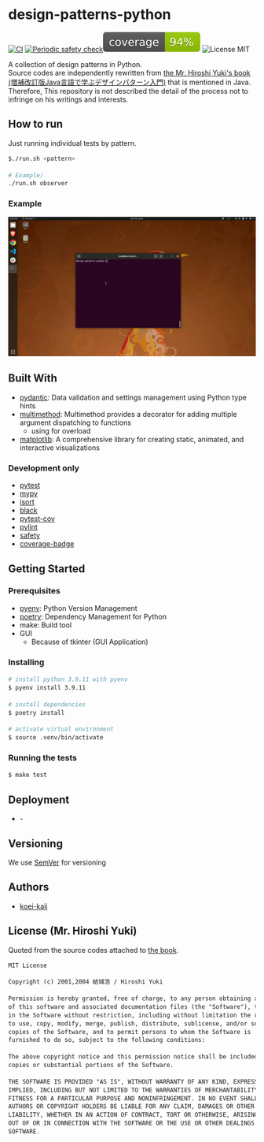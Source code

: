 # design-patterns-python

[![CI](https://github.com/koei-kaji/design-patterns-python/actions/workflows/ci.yaml/badge.svg)](https://github.com/koei-kaji/design-patterns-python/actions/workflows/ci.yaml)
[![Periodic safety check](https://github.com/koei-kaji/design-patterns-python/actions/workflows/check-safety.yaml/badge.svg)](https://github.com/koei-kaji/design-patterns-python/actions/workflows/check-safety.yaml)![pytest coverage](./coverage.svg)
![License MIT](https://img.shields.io/badge/license-MIT-blue.svg)

A collection of design patterns in Python.  
Source codes are independently rewritten from [the Mr. Hiroshi Yuki's book (増補改訂版Java言語で学ぶデザインパターン入門)](https://www.amazon.co.jp/dp/4797327030) that is mentioned in Java.  
Therefore, This repository is not described the detail of the process not to infringe on his writings and interests.  

## How to run

Just running individual tests by pattern.  

```bash
$./run.sh <pattern>

# Example)
./run.sh observer
```

### Example

![example](./docs/img/example.gif)

## Built With

- [pydantic]: Data validation and settings management using Python type hints
- [multimethod]: Multimethod provides a decorator for adding multiple argument dispatching to functions
  - using for overload
- [matplotlib]: A comprehensive library for creating static, animated, and interactive visualizations

### Development only

- [pytest]
- [mypy]
- [isort]
- [black]
- [pytest-cov]
- [pylint]
- [safety]
- [coverage-badge]

## Getting Started

### Prerequisites

- [pyenv]: Python Version Management
- [poetry]: Dependency Management for Python
- make: Build tool
- GUI
  - Because of tkinter (GUI Application)  

### Installing

```bash
# install python 3.9.11 with pyenv
$ pyenv install 3.9.11

# install dependencies
$ poetry install

# activate virtual environment
$ source .venv/bin/activate
```

### Running the tests

```bash
$ make test
```

## Deployment

- \-

<!-- ## Contributing

- git flow
  - create feature branch
  - execute `make format` before commit
  - commit your change
  - push to the branch
  - open a pull request

- execute `make format` -->

## Versioning

We use [SemVer] for versioning

## Authors

- [koei-kaji]

## License (Mr. Hiroshi Yuki)

Quoted from the source codes attached to [the book](https://www.amazon.co.jp/dp/4797327030).

```txt
MIT License

Copyright (c) 2001,2004 結城浩 / Hiroshi Yuki

Permission is hereby granted, free of charge, to any person obtaining a copy
of this software and associated documentation files (the "Software"), to deal
in the Software without restriction, including without limitation the rights
to use, copy, modify, merge, publish, distribute, sublicense, and/or sell
copies of the Software, and to permit persons to whom the Software is
furnished to do so, subject to the following conditions:

The above copyright notice and this permission notice shall be included in all
copies or substantial portions of the Software.

THE SOFTWARE IS PROVIDED "AS IS", WITHOUT WARRANTY OF ANY KIND, EXPRESS OR
IMPLIED, INCLUDING BUT NOT LIMITED TO THE WARRANTIES OF MERCHANTABILITY,
FITNESS FOR A PARTICULAR PURPOSE AND NONINFRINGEMENT. IN NO EVENT SHALL THE
AUTHORS OR COPYRIGHT HOLDERS BE LIABLE FOR ANY CLAIM, DAMAGES OR OTHER
LIABILITY, WHETHER IN AN ACTION OF CONTRACT, TORT OR OTHERWISE, ARISING FROM,
OUT OF OR IN CONNECTION WITH THE SOFTWARE OR THE USE OR OTHER DEALINGS IN THE
SOFTWARE.
```

[pydantic]: https://github.com/samuelcolvin/pydantic
[multimethod]: https://github.com/coady/multimethod
[matplotlib]: https://github.com/matplotlib/matplotlib
[pytest]: https://github.com/pytest-dev/pytest
[mypy]: https://github.com/python/mypy
[isort]: https://github.com/PyCQA/isort
[black]: https://github.com/psf/black
[pytest-cov]: https://github.com/pytest-dev/pytest-cov
[pylint]: https://github.com/PyCQA/pylint
[safety]: https://github.com/pyupio/safety
[coverage-badge]: https://github.com/dbrgn/coverage-badge
[pyenv]: https://github.com/pyenv/pyenv
[poetry]: https://github.com/python-poetry/poetry
[SemVer]: https://semver.org/
[koei-kaji]: https://github.com/koei-kaji
